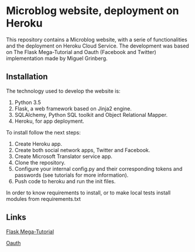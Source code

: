 # Microblog website, deployment on Heroku
This repository contains a Microblog website, with a serie of functionalities and the deployment on Heroku Cloud Service. The development was based on The Flask Mega-Tutorial and Oauth (Facebook and Twitter) implementation made by Miguel Grinberg.

## Installation
The technology used to develop the website is:

1. Python 3.5
2. Flask, a web framework based on Jinja2 engine.
3. SQLAlchemy, Python SQL toolkit and Object Relational Mapper.
4. Heroku, for app deployment.

To install follow the next steps:

1. Create Heroku app.
2. Create both social network apps, Twitter and Facebook.
3. Create Microsoft Translator service app.
4. Clone the repository.
5. Configure your internal config.py and their corresponding tokens and passwords (see tutorials for more information).
6. Push code to heroku and run the init files.

In order to know requirements to install, or to make local tests install modules from requirements.txt

## Links
[Flask Mega-Tutorial](http://blog.miguelgrinberg.com/post/the-flask-mega-tutorial-part-i-hello-world)

[Oauth](http://blog.miguelgrinberg.com/post/oauth-authentication-with-flask)